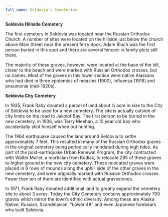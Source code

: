 ```yaml
---
full_name: Seldovia's Cemeteries
---
```

**Seldovia Hillside Cemetery**

The first cemetery in Seldovia was located near the Russian Orthodox Church. A number of sites were located on the hillside just below the church above Main Street near the present ferry dock. Adam Bloch was the first person buried in this spot and there are several fenced-in family plots still there. 

The majority of these graves, however, were located at the base of the hill, closer to the beach and were marked with Russian Orthodox crosses, but no names. Most of the graves in this lower section were native Alaskans who had died in three epidemics of measles (1900), influenza (1918) and pneumonia (mid-1920s).

**Seldovia City Cemetery**

In 1935, Frank Raby donated a parcel of land about ½ acre in size to the City of Seldovia to be used for a new cemetery. The site is actually outside of city limits on the road to Jakolof Bay. The first person to be buried in the new cemetery, in 1936, was Terry Meehan, a 10 year old boy who accidentally shot himself when out hunting.

The 1964 earthquake caused the land around Seldovia to settle approximately 7 feet.  This resulted in many of the Russian Orthodox graves in the original cemetery being periodically inundated during high tides.  As part of the post-earthquake Urban Renewal Program, the city contracted with Walter Muller, a mortician from Kodiak, to relocate 285 of these graves to higher ground in the new city cemetery. These relocated graves were placed in 6 rows of mounds along the uphill side of the other graves in the new cemetery, and were originally marked with Russian Orthodox crosses. Fewer than ten of them are identified with actual gravestones.

In 1971, Frank Raby donated additional land to greatly expand the cemetery site to about 3 acres. Today the City Cemetery contains approximately 700 graves which mirror the town’s ethnic diversity. Among these are Alaska Native, Russian, Scandinavian, “Lower 48” and even Japanese forebears who built Seldovia.

